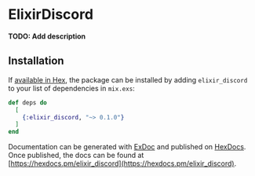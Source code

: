 # ElixirDiscord

**TODO: Add description**

## Installation

If [available in Hex](https://hex.pm/docs/publish), the package can be installed
by adding `elixir_discord` to your list of dependencies in `mix.exs`:

```elixir
def deps do
  [
    {:elixir_discord, "~> 0.1.0"}
  ]
end
```

Documentation can be generated with [ExDoc](https://github.com/elixir-lang/ex_doc)
and published on [HexDocs](https://hexdocs.pm). Once published, the docs can
be found at [https://hexdocs.pm/elixir_discord](https://hexdocs.pm/elixir_discord).

